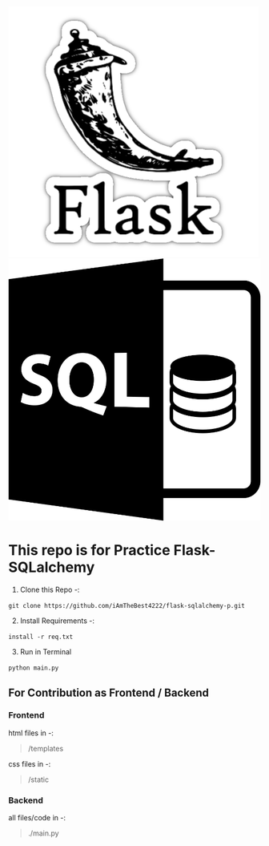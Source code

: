 <span><img src="images\img.png">
<img src="images\pngegg (4).png"></span>
# This repo is for Practice Flask-SQLalchemy

1. Clone this Repo -:
   
` git clone https://github.com/iAmTheBest4222/flask-sqlalchemy-p.git `

2. Install Requirements -:

` install -r req.txt `

3. Run in Terminal

` python main.py `

## For Contribution as Frontend / Backend
### Frontend
html files in -:

> /templates
> 
css files in -:

> /static
### Backend
all files/code in -:

> ./main.py
